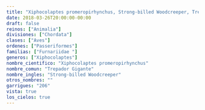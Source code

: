 ```yaml
---
title: "Xiphocolaptes promeropirhynchus, Strong-billed Woodcreeper, Trepador Gigante"
date: 2018-03-26T20:00:00-00:00
draft: false
reinos: ["Animalia"]
divisiones: ["Chordata"]
clases: ["Aves"]
ordenes: ["Passeriformes"]
familias: ["Furnariidae "]
generos: ["Xiphocolaptes"]
nombre_cientifico: "Xiphocolaptes promeropirhynchus"
nombre_comun: "Trepador Gigante"
nombre_ingles: "Strong-billed Woodcreeper"
otros_nombres: ""
garrigues: "206"
vista: true
los_cielos: true
---
```

